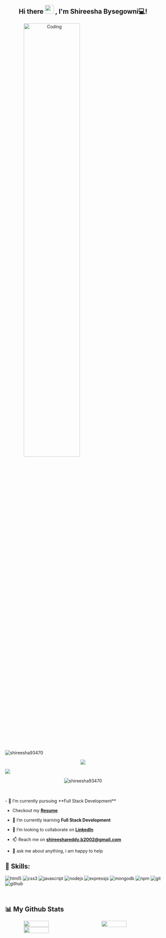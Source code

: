 <h2 align="center">
    Hi there <img src="https://media.giphy.com/media/hvRJCLFzcasrR4ia7z/giphy.gif" width="28"> , I'm Shireesha Bysegowni💻!
  </h2>
  
  

  <img align="center" alt="Coding" width="60%" style="text-align:center" src="https://camo.githubusercontent.com/5ff9182d12e799168a3bb67b88df7388ae08ede3/68747470733a2f2f6d69726f2e6d656469756d2e636f6d2f6d61782f3837352f312a7164415731546a434e353768316c6275757a766368672e676966">
  
  <p align="left"> <img src="https://komarev.com/ghpvc/?username=shireesha93470&label=Profile%20views&color=0e75b6&style=flat" alt="shireesha93470" /> </p>
  
  <p align="center" color:"red">
    <a>
         <img src="https://readme-typing-svg.demolab.com/?lines=Hi! My Self Shireesha 🏽; I am a Full-stack%20developer 🏻‍💻; interested in Coding 🏃‍♂️♂️;Curious%20to%20learn%20new%20things !&font=Fira%20Code&center=true&width=440&height=45&color=#37bcf7&vCenter=true&size=22&pause=1000"></a>
     </p>
        
  <img src="https://user-images.githubusercontent.com/73097560/115834477-dbab4500-a447-11eb-908a-139a6edaec5c.gif">
  <br/>
  <p align="center"><img src="https://github-profile-trophy.vercel.app/?username=shireesha93470"  alt="shireesha93470" /> </p>
    <br/>
    <br/>
  - 🔭 I’m currently pursuing **Full Stack  Development**
  
  -    Checkout my **[Resume]()**
  
  - 🌱 I’m currently learning **Full Stack Development**
  
  - 👯 I’m looking to collaborate on **[LinkedIn](https://www.linkedin.com/in/bysegowni-shireesha-69b8b9251/)**
  
  - 📫 Reach me on **shireeshareddy.b2002@gmail.com**
  
  - 💬 ask me about anything, i am happy to help
  
 
  
  
  
  <h2>🥇 Skills:  </h2>  
  <p >
      <img src="https://img.shields.io/badge/HTML5-E34F26?style=for-the-badge&logo=html5&logoColor=white" alt="html5" />
      <img src="https://img.shields.io/badge/CSS3-1572B6?style=for-the-badge&logo=css3&logoColor=white" alt="css3" /> 
      <img src="https://img.shields.io/badge/JavaScript-323330?style=for-the-badge&logo=javascript&logoColor=F7DF1E" alt="javascript" />
      <img src="https://img.shields.io/badge/Node js-339933?style=for-the-badge&logo=nodedotjs&logoColor=white" alt="nodejs" />
      <img src="https://img.shields.io/badge/JAVA-000000?style=for-the-badge&logo=JAVA&logoColor=white" alt="expressjs" />
      <img src="https://img.shields.io/badge/MongoDB-4EA94B?style=for-the-badge&logo=mongodb&logoColor=white" alt="mongodb" />
      <img src="https://img.shields.io/badge/npm-CB3837?style=for-the-badge&logo=npm&logoColor=white" alt="npm" />
      <img src="https://img.shields.io/badge/Git-f44d27?style=for-the-badge&logo=git&logoColor=white" alt="git" />
      <img src="https://img.shields.io/badge/GitHub-100000?style=for-the-badge&logo=github&logoColor=white" alt="github" />
  
  </p>
  
  <br/>
  
 
  ## 📊 My Github Stats
  
  <!-- github status  -->
  
  <div align="center" style="display: flex; gap:50px">
  
  <img src="https://github-readme-stats.vercel.app/api?username=shireesha93470&theme=react&border_radius=4.6&show_icons=true&count_private=true&hide_border=true&show_icons=true" style="width: 40%" />
  
  <img src="https://github-readme-stats.vercel.app/api/top-langs/?username=shireesha93470&theme=react&border_radius=4.6&hide_border=true&layout=compact&show_icons=true" style="width: 40%" />
  
  </div>
  <div align="center" style="display: flex; ">
   
  <img src="https://streak-stats.demolab.com?user=shireesha93470&_border=true&theme=dark&hide_border=true&theme=react" style="width: 40%" />
  
  </div>
  
   
